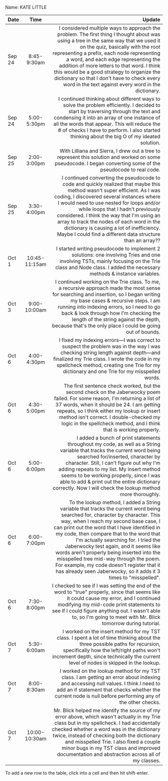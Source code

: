 Name: KATE LITTLE

| Date   |     Time      |                                                                                                                                                                                                                                                                                                                                                                                                                                                                                                                                                         Update |
|:-------|:-------------:|---------------------------------------------------------------------------------------------------------------------------------------------------------------------------------------------------------------------------------------------------------------------------------------------------------------------------------------------------------------------------------------------------------------------------------------------------------------------------------------------------------------------------------------------------------------:|
| Sep 24 |  8:45-9:30am  |                                                                                              I considered multiple ways to approach the problem. The first thing I thought about was using a tree in the same way that we used it on the quiz, basically with the root representing a prefix, each node representing a word, and each edge representing the addition of more letters to that word. I think this would be a good strategy to organize the dictionary so that I don't have to check every word in the text against every word in the dictionary. |
| Sep 24 |  5:00-5:30pm  |                                                                                                                                                                                                                                I continued thinking about different ways to solve the problem efficiently. I decided to start by traversing through the text and condensing it into an array of one instance of all the words that appear. This will reduce the # of checks I have to perform. I also started thinking about the big O of my ideated solution. |
| Sep 25 |  2:00-3:00pm  |                                                                                                                                                                                                                                                                                                                                                                                                  With Lilliana and Sierra, I drew out a tree to represent this solution and worked on some pseudocode. I began converting some of the pseudocode to real code. |
| Sep 25 |  3:30-4:00pm  |                                                                                                 I continued converting the pseudocode to code and quickly realized that maybe this method wasn't super efficient. As I was coding, I discovered several instances where I would need to use nested for loops and/or while loops that I hadn't previously considered. I think the way that I'm using an array to track the nodes of each word in the dictionary is causing a lot of inefficiency. Maybe I could find a different data structure than an array?? |
| Oct 1  | 10:45-11:15am |                                                                                                                                                                                                                                                                                                                                                       I started writing pseudocode to implement 2 solutions: one involving Tries and one involving TSTs, mainly focusing on the Trie class and Node class. I added the necessary methods & instance variables. |
| Oct 3  | 9:00-10:00am  |                                                                                                                                                                                      I continued working on the Trie class. To me, a recursive approach made the most sense for searching and insertion, so I began writing my base cases & recursive steps. I am running into indexing errors, so I need to go back & look through how I'm checking the length of the string against the depth, because that's the only place I could be going out of bounds. |
| Oct 6  |  4:00-4:30pm  |                                                                                                                                                                                                                                                                                     I fixed my indexing errors—I was correct to suspect the problem was in the way I was checking string length against depth—and finalized my Trie class. I wrote the code in my spellcheck method, creating one Trie for my dictionary and one Trie for my misspelled words. |
| Oct 6  |  4:30-5:00pm  |                                                                                                                                                                                                                      The first sentence check worked, but the second check on the Jaberwocky poem failed. For some reason, I'm returning a list of 37 words, when it should be 24. I am getting repeats, so I think either my lookup or insert method isn't correct. I double-checked my logic in the spellcheck method, and I think that is working properly. |
| Oct 6  |  5:00-6:00pm  |                                                                                                                                                    I added a bunch of print statements throughout my code, as well as a String variable that tracks the current word being searched for/inserted, character by character. Still, I can't figure out why I'm adding repeats to my list. My insert method seems to be working properly, since I was able to add & print out the entire dictionary correctly. Now I will check the lookup method more thoroughly. |
| Oct 6  |  6:00-7:00pm  | To the lookup method, I added a String variable that tracks the current word being searched for, character by character. This way, when I reach my second base case, I can print out the word that I have identified in my code, then compare that to the word that I'm actually searching for. I tried the Jaberwocky test again, and it seems like words aren't properly being inserted into the misspelled tree mid-way through the poem. For example, my code doesn't register that it has already seen Jaberwocky, so it adds it 3 times to "misspelled". |
| Oct 6  |  7:30-8:00pm  |                                                                                                                                                                                                                                                         I checked to see if I was setting the end of the word to "true" properly, since that seems like it could cause my error, and I continued modifying my mid-code print statements to see if I could figure anything out. I wasn't able to, so I'm going to meet with Mr. Blick tomorrow during tutorial. |
| Oct 7  |  5:30-6:00am  |                                                                                                                                                                                                                                                                                               I worked on the insert method for my TST class. I spent a lot of time thinking about the three possible paths for recursion, specifically how the left/right paths won't increment depth, since technically the current level of nodes is skipped in the lookup. |
| Oct 7  |  8:00-8:30am  |                                                                                                                                                                                                                                                                                                                  I worked on the lookup method for my TST class. I am getting an error about indexing and accessing null values. I think I need to add an if statement that checks whether the current node is null before performing any of the other checks. |
| Oct 7  | 10:00-10:30am |                                                                                                                                                                              Mr. Blick helped me identify the source of my error above, which wasn't actually in my Trie class but in my spellcheck. I had accidentally checked whether a word was in the dictionary twice, instead of checking both the dictionary and misspelled Trie. I also fixed a couple minor bugs in my TST class and improved documentation and abstraction across all of my classes. |


To add a new row to the table, click into a cell and then hit shift-enter.